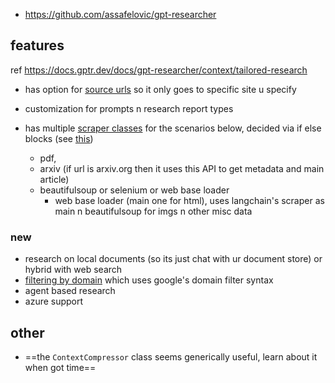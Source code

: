 
- https://github.com/assafelovic/gpt-researcher

## features
ref https://docs.gptr.dev/docs/gpt-researcher/context/tailored-research
- has option for [source urls](https://github.com/assafelovic/gpt-researcher/blob/master/gpt_researcher/master/agent.py) so it only goes to specific site u specify
- customization for prompts n research report types

- has multiple [scraper classes](https://github.com/assafelovic/gpt-researcher/blob/master/gpt_researcher/scraper/scraper.py) for the scenarios below, decided via if else blocks (see [this](https://github.com/assafelovic/gpt-researcher/blob/master/gpt_researcher/scraper/scraper.py))
	- pdf, 
	- arxiv (if url is arxiv.org then it uses this API to get metadata and main article)
	- beautifulsoup or selenium or web base loader
		- web base loader (main one for html), uses langchain's scraper as main n beautifulsoup for imgs n other misc data

### new
- research on local documents (so its just chat with ur document store) or hybrid with web search
- [filtering by domain](https://docs.gptr.dev/docs/gpt-researcher/context/filtering-by-domain) which uses google's domain filter syntax
- agent based research
- azure support

## other

- ==the `ContextCompressor` class seems generically useful, learn about it when got time==

